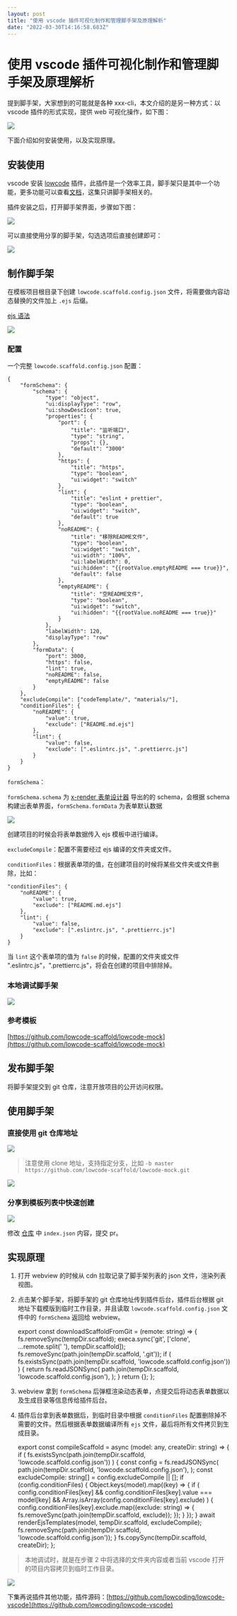```yaml
---
layout: post
title: "使用 vscode 插件可视化制作和管理脚手架及原理解析"
date: "2022-03-30T14:16:58.683Z"
---
```

使用 vscode 插件可视化制作和管理脚手架及原理解析
============================

提到脚手架，大家想到的可能就是各种 xxx-cli，本文介绍的是另一种方式：以 vscode 插件的形式实现，提供 web 可视化操作，如下图：

![](https://cdn.jsdelivr.net/gh/migrate-gitee/img-host//2022/03/29/1648566794765.gif)

下面介绍如何安装使用，以及实现原理。

安装使用
----

vscode 安装 [lowcode](https://marketplace.visualstudio.com/items?itemName=wjkang.lowcode) 插件，此插件是一个效率工具，脚手架只是其中一个功能，更多功能可以查看[文档](https://lowcoding.github.io/)，这集只讲脚手架相关的。

插件安装之后，打开脚手架界面，步骤如下图：

![](https://cdn.jsdelivr.net/gh/migrate-gitee/img-hosting/2022/03/30/1648608016821.png)

可以直接使用分享的脚手架，勾选选项后直接创建即可：

![](https://cdn.jsdelivr.net/gh/migrate-gitee/img-hosting/2022/03/30/1648608248392.png)

制作脚手架
-----

在模板项目根目录下创建 `lowcode.scaffold.config.json` 文件，将需要做内容动态替换的文件加上 `.ejs` 后缀。

[ejs 语法](https://ejs.bootcss.com/)

![](https://cdn.jsdelivr.net/gh/migrate-gitee/img-host//2022/03/29/1648565022174.png)

### 配置

一个完整 `lowcode.scaffold.config.json` 配置：

    {
    	"formSchema": {
    		"schema": {
    			"type": "object",
    			"ui:displayType": "row",
    			"ui:showDescIcon": true,
    			"properties": {
    				"port": {
    					"title": "监听端口",
    					"type": "string",
    					"props": {},
    					"default": "3000"
    				},
    				"https": {
    					"title": "https",
    					"type": "boolean",
    					"ui:widget": "switch"
    				},
    				"lint": {
    					"title": "eslint + prettier",
    					"type": "boolean",
    					"ui:widget": "switch",
    					"default": true
    				},
    				"noREADME": {
    					"title": "移除README文件",
    					"type": "boolean",
    					"ui:widget": "switch",
    					"ui:width": "100%",
    					"ui:labelWidth": 0,
    					"ui:hidden": "{{rootValue.emptyREADME === true}}",
    					"default": false
    				},
    				"emptyREADME": {
    					"title": "空README文件",
    					"type": "boolean",
    					"ui:widget": "switch",
    					"ui:hidden": "{{rootValue.noREADME === true}}"
    				}
    			},
    			"labelWidth": 120,
    			"displayType": "row"
    		},
    		"formData": {
    			"port": 3000,
    			"https": false,
    			"lint": true,
    			"noREADME": false,
    			"emptyREADME": false
    		}
    	},
    	"excludeCompile": ["codeTemplate/", "materials/"],
    	"conditionFiles": {
    		"noREADME": {
    			"value": true,
    			"exclude": ["README.md.ejs"]
    		},
    		"lint": {
    			"value": false,
    			"exclude": [".eslintrc.js", ".prettierrc.js"]
    		}
    	}
    }
    

`formSchema`：

`formSchema.schema` 为 [x-render 表单设计器](https://x-render.gitee.io/generator/playground) 导出的的 schema，会根据 schema 构建出表单界面，`formSchema.formData` 为表单默认数据

![](https://cdn.jsdelivr.net/gh/migrate-gitee/img-host//2022/03/29/1648565391753.png)

创建项目的时候会将表单数据传入 ejs 模板中进行编译。

`excludeCompile`：配置不需要经过 ejs 编译的文件夹或文件。

`conditionFiles`：根据表单项的值，在创建项目的时候将某些文件夹或文件删除，比如：

    "conditionFiles": {
    	"noREADME": {
    		"value": true,
    		"exclude": ["README.md.ejs"]
    	},
    	"lint": {
    		"value": false,
    		"exclude": [".eslintrc.js", ".prettierrc.js"]
    	}
    }
    

当 `lint` 这个表单项的值为 `false` 的时候，配置的文件夹或文件 ".eslintrc.js"，".prettierrc.js"，将会在创建的项目中排除掉。

### 本地调试脚手架

![](https://cdn.jsdelivr.net/gh/migrate-gitee/img-hosting/2022/03/30/1648609138759.png)

### 参考模板

[https://github.com/lowcode-scaffold/lowcode-mock](https://github.com/lowcode-scaffold/lowcode-mock)

发布脚手架
-----

将脚手架提交到 git 仓库，注意开放项目的公开访问权限。

使用脚手架
-----

### 直接使用 git 仓库地址

![](https://cdn.jsdelivr.net/gh/migrate-gitee/img-host/2021/07/12/1626103888745.png)

> 注意使用 clone 地址，支持指定分支，比如 `-b master https://github.com/lowcode-scaffold/lowcode-mock.git`

![](https://cdn.jsdelivr.net/gh/migrate-gitee/img-host//2022/03/29/1648566794765.gif)

### 分享到模板列表中快速创建

![](https://cdn.jsdelivr.net/gh/migrate-gitee/img-host//2022/03/29/1648567141626.png)

修改 [仓库](https://github.com/lowcoding/scaffold) 中 `index.json` 内容，提交 pr。

实现原理
----

1.  打开 webview 的时候从 cdn 拉取记录了脚手架列表的 json 文件，渲染列表视图。
2.  点击某个脚手架，将脚手架的 git 仓库地址传到插件后台，插件后台根据 git 地址下载模版到临时工作目录，并且读取 `lowcode.scaffold.config.json` 文件中的 `formSchema` 返回给 webview。

    export const downloadScaffoldFromGit = (remote: string) => {
      fs.removeSync(tempDir.scaffold);
      execa.sync('git', ['clone', ...remote.split(' '), tempDir.scaffold]);
      fs.removeSync(path.join(tempDir.scaffold, '.git'));
      if (
        fs.existsSync(path.join(tempDir.scaffold, 'lowcode.scaffold.config.json'))
      ) {
        return fs.readJSONSync(
          path.join(tempDir.scaffold, 'lowcode.scaffold.config.json'),
        );
      }
      return {};
    };
    

3.  webview 拿到 `formSchema` 后弹框渲染动态表单，点提交后将动态表单数据以及生成目录等信息传给插件后台。
4.  插件后台拿到表单数据后，到临时目录中根据 `conditionFiles` 配置删除掉不需要的文件。然后根据表单数据编译所有 `ejs` 文件，最后将所有文件拷贝到生成目录。

    export const compileScaffold = async (model: any, createDir: string) => {
      if (
        fs.existsSync(path.join(tempDir.scaffold, 'lowcode.scaffold.config.json'))
      ) {
        const config = fs.readJSONSync(
          path.join(tempDir.scaffold, 'lowcode.scaffold.config.json'),
        );
        const excludeCompile: string[] = config.excludeCompile || [];
        if (config.conditionFiles) {
          Object.keys(model).map((key) => {
            if (
              config.conditionFiles[key] &&
              config.conditionFiles[key].value === model[key] &&
              Array.isArray(config.conditionFiles[key].exclude)
            ) {
              config.conditionFiles[key].exclude.map((exclude: string) => {
                fs.removeSync(path.join(tempDir.scaffold, exclude));
              });
            }
          });
        }
        await renderEjsTemplates(model, tempDir.scaffold, excludeCompile);
        fs.removeSync(path.join(tempDir.scaffold, 'lowcode.scaffold.config.json'));
      }
      fs.copySync(tempDir.scaffold, createDir);
    };
    

> 本地调试时，就是在步骤 2 中将选择的文件夹内容或者当前 vscode 打开的项目内容拷贝到临时工作目录。

![](https://cdn.jsdelivr.net/gh/migrate-gitee/img-hosting/2022/03/30/1648622682307.png)

下集再说插件其他功能，插件源码：[https://github.com/lowcoding/lowcode-vscode](https://github.com/lowcoding/lowcode-vscode)